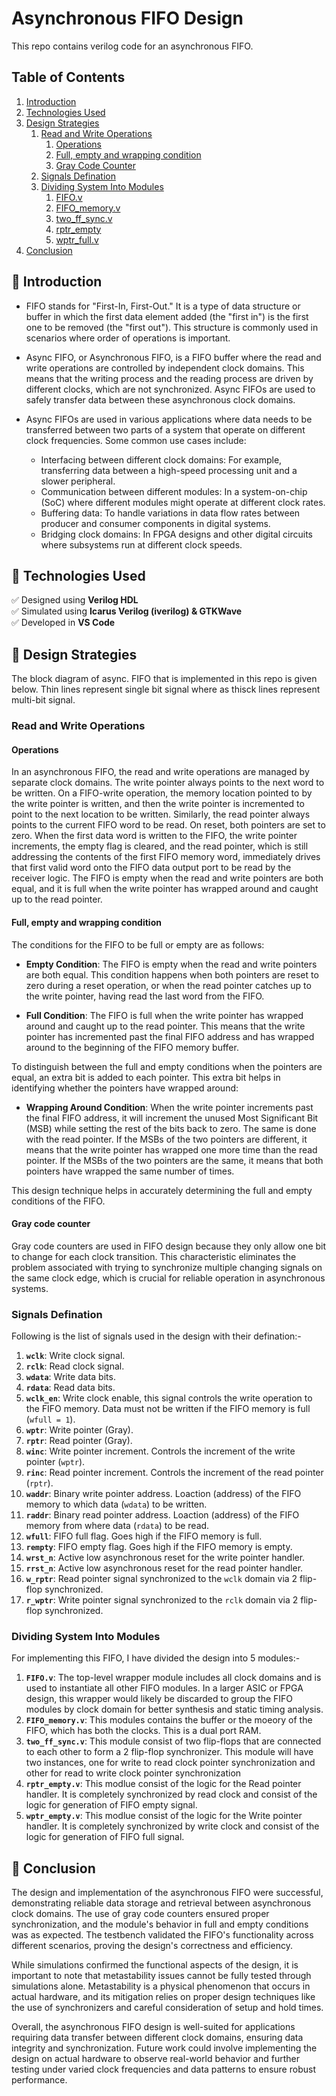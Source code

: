 # Asynchronous FIFO Design

This repo contains verilog code for an asynchronous FIFO.

## Table of Contents
1. [Introduction](#introduction)
2. [Technologies Used](#Technologies-Used)
3. [Design Strategies](#design-space-exploration-and-design-strategies)
    1. [Read and Write Operations](#read-and-write-operations)
        1. [Operations](#operations)
        2. [Full, empty and wrapping condition](#full-empty-and-wrapping-condition)
        3. [Gray Code Counter](#gray-code-counter)
    2. [Signals Defination](#signals-defination)
    3. [Dividing System Into Modules](#dividing-system-into-modules)
        1. [FIFO.v](#fifov)
        2. [FIFO_memory.v](#fifo_memoryv)
        3. [two_ff_sync.v](#two_ff_syncv)
        4. [rptr_empty](#rptr_emptyv)
        5. [wptr_full.v](#wptr_fullv)
4. [Conclusion](#conclusion)

## 📌 Introduction

- FIFO stands for "First-In, First-Out." It is a type of data structure or buffer in which the first data element added (the "first in") is the first one to be removed (the "first out"). This structure is commonly used in scenarios where order of operations is important.
- Async FIFO, or Asynchronous FIFO, is a FIFO buffer where the read and write operations are controlled by independent clock domains. This means that the writing process and the reading process are driven by different clocks, which are not synchronized. Async FIFOs are used to safely transfer data between these asynchronous clock domains.
- Async FIFOs are used in various applications where data needs to be transferred between two parts of a system that operate on different clock frequencies. Some common use cases include:

    - Interfacing between different clock domains: For example, transferring data between a high-speed processing unit and a slower peripheral.
    - Communication between different modules: In a system-on-chip (SoC) where different modules might operate at different clock rates.
    - Buffering data: To handle variations in data flow rates between producer and consumer components in digital systems.
    - Bridging clock domains: In FPGA designs and other digital circuits where subsystems run at different clock speeds.

## 📌 Technologies Used
✅ Designed using **Verilog HDL**  
✅ Simulated using **Icarus Verilog (iverilog) & GTKWave**  
✅ Developed in **VS Code**       

## 📌 Design Strategies

The block diagram of async. FIFO that is implemented in this repo is given below. Thin lines represent single bit signal where as thisck lines represent multi-bit signal.

### Read and Write Operations

#### Operations
In an asynchronous FIFO, the read and write operations are managed by separate clock domains. The write pointer always points to the next word to be written. On a FIFO-write operation, the memory location pointed to by the write pointer is written, and then the write pointer is incremented to point to the next location to be written. Similarly, the read pointer always points to the current FIFO word to be read. On reset, both pointers are set to zero. When the first data word is written to the FIFO, the write pointer increments, the empty flag is cleared, and the read pointer, which is still addressing the contents of the first FIFO memory word, immediately drives that first valid word onto the FIFO data output port to be read by the receiver logic. The FIFO is empty when the read and write pointers are both equal, and it is full when the write pointer has wrapped around and caught up to the read pointer.

#### Full, empty and wrapping condition
The conditions for the FIFO to be full or empty are as follows:

- **Empty Condition**: The FIFO is empty when the read and write pointers are both equal. This condition happens when both pointers are reset to zero during a reset operation, or when the read pointer catches up to the write pointer, having read the last word from the FIFO.

- **Full Condition**: The FIFO is full when the write pointer has wrapped around and caught up to the read pointer. This means that the write pointer has incremented past the final FIFO address and has wrapped around to the beginning of the FIFO memory buffer.

To distinguish between the full and empty conditions when the pointers are equal, an extra bit is added to each pointer. This extra bit helps in identifying whether the pointers have wrapped around:

- **Wrapping Around Condition**: When the write pointer increments past the final FIFO address, it will increment the unused Most Significant Bit (MSB) while setting the rest of the bits back to zero. The same is done with the read pointer. If the MSBs of the two pointers are different, it means that the write pointer has wrapped one more time than the read pointer. If the MSBs of the two pointers are the same, it means that both pointers have wrapped the same number of times.

This design technique helps in accurately determining the full and empty conditions of the FIFO.

#### Gray code counter

Gray code counters are used in FIFO design because they only allow one bit to change for each clock transition. This characteristic eliminates the problem associated with trying to synchronize multiple changing signals on the same clock edge, which is crucial for reliable operation in asynchronous systems.

### Signals Defination

Following is the list of signals used in the design with their defination:-

1. **``wclk``**: Write clock signal.
2. **``rclk``**: Read clock signal.
3. **``wdata``**: Write data bits.
4. **``rdata``**: Read data bits.
5. **``wclk_en``**: Write clock enable, this signal controls the write operation to the FIFO memory. Data must not be written if the FIFO memory is full (``wfull = 1``).
6. **``wptr``**: Write pointer (Gray).
7. **``rptr``**: Read pointer (Gray).
8. **``winc``**: Write pointer increment. Controls the increment of the write pointer (``wptr``).
9. **``rinc``**: Read pointer increment. Controls the increment of the read pointer (``rptr``).
10. **``waddr``**: Binary write pointer address. Loaction (address) of the FIFO memory to which data (``wdata``) to be written.
11. **``raddr``**: Binary read pointer address. Loaction (address) of the FIFO memory from where data (``rdata``) to be read.
12. **``wfull``**: FIFO full flag. Goes high if the FIFO memory is full.
13. **``rempty``**: FIFO empty flag. Goes high if the FIFO memory is empty.
14. **``wrst_n``**: Active low asynchronous reset for the write pointer handler.
15. **``rrst_n``**: Active low asynchronous reset for the read pointer handler.
16. **``w_rptr``**: Read pointer signal synchronized to the ``wclk`` domain via 2 flip-flop synchronized.  
17. **``r_wptr``**: Write pointer signal synchronized to the ``rclk`` domain via 2 flip-flop synchronized. 

### Dividing System Into Modules
For implementing this FIFO, I have divided the design into 5 modules:-

1. **``FIFO.v``**: The top-level wrapper module includes all clock domains and is used to instantiate all other FIFO modules. In a larger ASIC or FPGA design, this wrapper would likely be discarded to group the FIFO modules by clock domain for better synthesis and static timing analysis.
2. **``FIFO_memory.v``**: This modules contains the buffer or the moeory of the FIFO, which has both the clocks. This is a dual port RAM.
3. **``two_ff_sync.v``**: This module consist of two flip-flops that are connected to each other to form a 2 flip-flop synchronizer. This module will have two instances, one for write to read clock pointer synchronization and other for read to write clock pointer synchronization
4. **``rptr_empty.v``**: This modlue consist of the logic for the Read pointer handler. It is completely synchronized by read clock and consist of the logic for generation of FIFO empty signal.
5. **``wptr_empty.v``**: This modlue consist of the logic for the Write pointer handler. It is completely synchronized by write clock and consist of the logic for generation of FIFO full signal.

## 📌 Conclusion

The design and implementation of the asynchronous FIFO were successful, demonstrating reliable data storage and retrieval between asynchronous clock domains. The use of gray code counters ensured proper synchronization, and the module's behavior in full and empty conditions was as expected. The testbench validated the FIFO's functionality across different scenarios, proving the design's correctness and efficiency.

While simulations confirmed the functional aspects of the design, it is important to note that metastability issues cannot be fully tested through simulations alone. Metastability is a physical phenomenon that occurs in actual hardware, and its mitigation relies on proper design techniques like the use of synchronizers and careful consideration of setup and hold times.

Overall, the asynchronous FIFO design is well-suited for applications requiring data transfer between different clock domains, ensuring data integrity and synchronization. Future work could involve implementing the design on actual hardware to observe real-world behavior and further testing under varied clock frequencies and data patterns to ensure robust performance.

